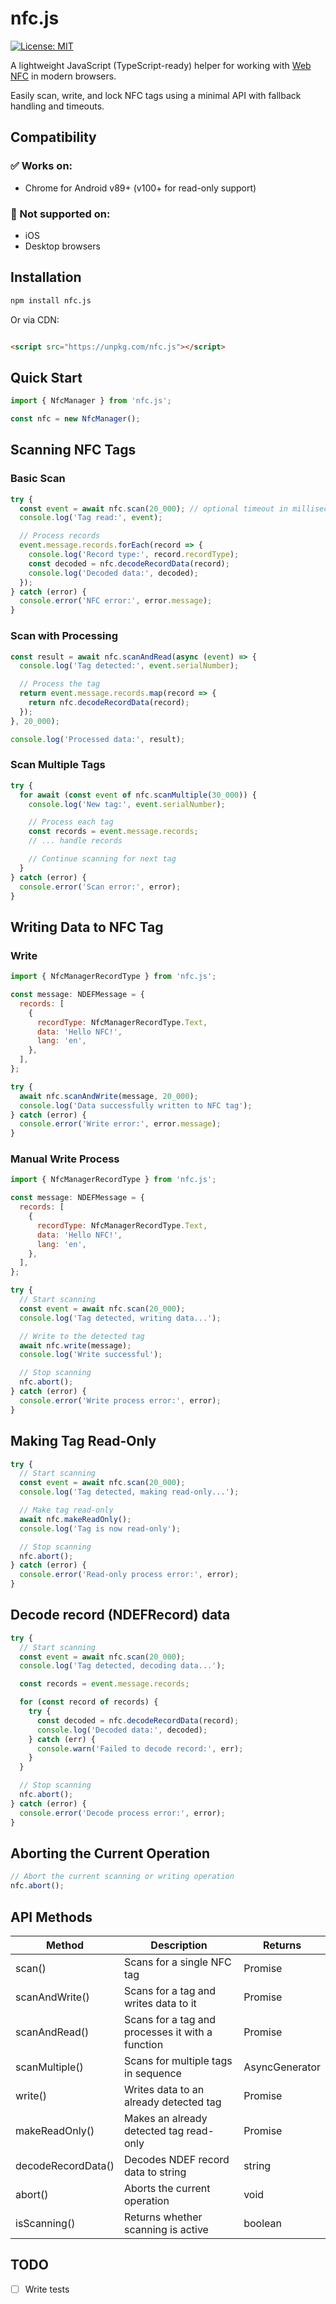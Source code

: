 # nfc.js

[![License: MIT](https://img.shields.io/badge/License-MIT-yellow.svg)](https://github.com/alexsyvolap/nfc.js/blob/main/LICENSE.md)

A lightweight JavaScript (TypeScript-ready) helper for working
with [Web NFC](https://developer.mozilla.org/en-US/docs/Web/API/Web_NFC_API) in modern browsers.

Easily scan, write, and lock NFC tags using a minimal API with fallback handling and timeouts.

## Compatibility

### ✅ Works on:

- Chrome for Android v89+ (v100+ for read-only support)

### 🚫 Not supported on:

- iOS
- Desktop browsers

## Installation

```bash
npm install nfc.js
```

Or via CDN:

```html

<script src="https://unpkg.com/nfc.js"></script>
```

## Quick Start

```js
import { NfcManager } from 'nfc.js';

const nfc = new NfcManager();
```

## Scanning NFC Tags

### Basic Scan

```js
try {
  const event = await nfc.scan(20_000); // optional timeout in milliseconds
  console.log('Tag read:', event);

  // Process records
  event.message.records.forEach(record => {
    console.log('Record type:', record.recordType);
    const decoded = nfc.decodeRecordData(record);
    console.log('Decoded data:', decoded);
  });
} catch (error) {
  console.error('NFC error:', error.message);
}
```

### Scan with Processing

```js
const result = await nfc.scanAndRead(async (event) => {
  console.log('Tag detected:', event.serialNumber);

  // Process the tag
  return event.message.records.map(record => {
    return nfc.decodeRecordData(record);
  });
}, 20_000);

console.log('Processed data:', result);
```

### Scan Multiple Tags

```js
try {
  for await (const event of nfc.scanMultiple(30_000)) {
    console.log('New tag:', event.serialNumber);

    // Process each tag
    const records = event.message.records;
    // ... handle records

    // Continue scanning for next tag
  }
} catch (error) {
  console.error('Scan error:', error);
}
```

## Writing Data to NFC Tag

### Write

```js
import { NfcManagerRecordType } from 'nfc.js';

const message: NDEFMessage = {
  records: [
    {
      recordType: NfcManagerRecordType.Text,
      data: 'Hello NFC!',
      lang: 'en',
    },
  ],
};

try {
  await nfc.scanAndWrite(message, 20_000);
  console.log('Data successfully written to NFC tag');
} catch (error) {
  console.error('Write error:', error.message);
}
```

### Manual Write Process

```js
import { NfcManagerRecordType } from 'nfc.js';

const message: NDEFMessage = {
  records: [
    {
      recordType: NfcManagerRecordType.Text,
      data: 'Hello NFC!',
      lang: 'en',
    },
  ],
};

try {
  // Start scanning
  const event = await nfc.scan(20_000);
  console.log('Tag detected, writing data...');

  // Write to the detected tag
  await nfc.write(message);
  console.log('Write successful');

  // Stop scanning
  nfc.abort();
} catch (error) {
  console.error('Write process error:', error);
}
```

## Making Tag Read-Only

```js
try {
  // Start scanning
  const event = await nfc.scan(20_000);
  console.log('Tag detected, making read-only...');

  // Make tag read-only
  await nfc.makeReadOnly();
  console.log('Tag is now read-only');

  // Stop scanning
  nfc.abort();
} catch (error) {
  console.error('Read-only process error:', error);
}
```

## Decode record (NDEFRecord) data

```js
try {
  // Start scanning
  const event = await nfc.scan(20_000);
  console.log('Tag detected, decoding data...');

  const records = event.message.records;

  for (const record of records) {
    try {
      const decoded = nfc.decodeRecordData(record);
      console.log('Decoded data:', decoded);
    } catch (err) {
      console.warn('Failed to decode record:', err);
    }
  }

  // Stop scanning
  nfc.abort();
} catch (error) {
  console.error('Decode process error:', error);
}
```

## Aborting the Current Operation

```js
// Abort the current scanning or writing operation
nfc.abort();
```

## API Methods

| Method             | Description                                      | Returns                          |
|--------------------|--------------------------------------------------|----------------------------------|
| scan()             | Scans for a single NFC tag                       | Promise<NDEFReadingEvent>        |
| scanAndWrite()     | Scans for a tag and writes data to it            | Promise<void>                    |
| scanAndRead()      | Scans for a tag and processes it with a function | Promise<T>                       |
| scanMultiple()     | Scans for multiple tags in sequence              | AsyncGenerator<NDEFReadingEvent> |
| write()            | Writes data to an already detected tag           | Promise<void>                    |
| makeReadOnly()     | Makes an already detected tag read-only          | Promise<void>                    |
| decodeRecordData() | Decodes NDEF record data to string               | string                           |
| abort()            | Aborts the current operation                     | void                             |
| isScanning()       | Returns whether scanning is active               | boolean                          |

## TODO

- [ ] Write tests

